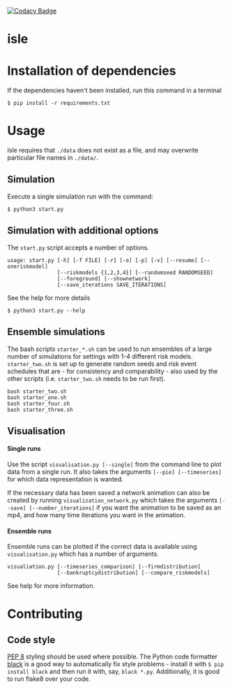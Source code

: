 [![Codacy Badge](https://api.codacy.com/project/badge/Grade/d46ac6670e8a4016a382434445668d70)](https://www.codacy.com/app/herculesl/isle?utm_source=github.com&utm_medium=referral&utm_content=EconomicSL/isle&utm_campaign=badger)

# isle

# Installation of dependencies

If the dependencies haven't been installed, run this command in a terminal

```
$ pip install -r requirements.txt
```

# Usage

Isle requires that `./data` does not exist as a file, and may overwrite 
particular file names in `./data/`.

## Simulation 

Execute a single simulation run with the command:

```
$ python3 start.py
```

## Simulation with additional options

The ```start.py``` script accepts a number of options. 

```
usage: start.py [-h] [-f FILE] [-r] [-o] [-p] [-v] [--resume] [--oneriskmodel]
                [--riskmodels {1,2,3,4}] [--randomseed RANDOMSEED]
                [--foreground] [--shownetwork]
                [--save_iterations SAVE_ITERATIONS]
```

See the help for more details

```
$ python3 start.py --help
```

## Ensemble simulations

The bash scripts ```starter_*.sh``` can be used to run ensembles of a large number of simulations for settings with 1-4 different risk models. ```starter_two.sh``` is set up to generate random seeds and risk event schedules that are - for consistency and comparability - also used by the other scripts (i.e. ```starter_two.sh``` needs to be run first).

```
bash starter_two.sh
bash starter_one.sh
bash starter_four.sh
bash starter_three.sh
```

## Visualisation

#### Single runs
Use the script ```visualisation.py [--single]``` from the command line to plot data from a single run. It also takes the 
arguments ```[--pie] [--timeseries]``` for which data representation is wanted.

If the necessary data has been saved a network animation can also be created by running ```visualization_network.py``` 
which takes the arguments ```[--save] [--number_iterations]``` if you want the animation to be saved as an mp4, and how
many time iterations you want in the animation.

#### Ensemble runs
Ensemble runs can be plotted if the correct data is available using ``visualisation.py`` which has a number of arguments.

```
visualiation.py [--timeseries_comparison] [--firmdistribution] 
                [--bankruptcydistribution] [--compare_riskmodels]
```

See help for more information.

# Contributing

## Code style

[PEP 8](https://www.python.org/dev/peps/pep-0008/) styling should be used where possible. 
The Python code formatter [black](https://github.com/python/black) is a good way
to automatically fix style problems - install it with `$ pip install black` and
then run it with, say, `black *.py`. Additionally, it is good to run flake8 over your code.
